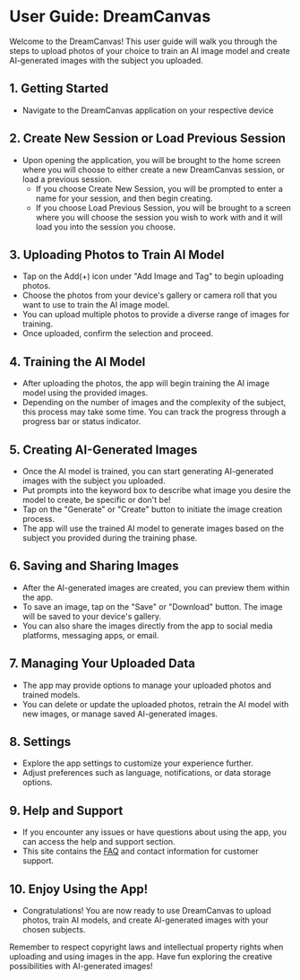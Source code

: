 # User Guide: DreamCanvas

Welcome to the DreamCanvas! This user guide will walk you through the steps to upload photos of your choice to train an AI image model and create AI-generated images with the subject you uploaded.

## 1. Getting Started

- Navigate to the DreamCanvas application on your respective device

## 2. Create New Session or Load Previous Session

- Upon opening the application, you will be brought to the home screen where you will choose to either create a new DreamCanvas session, or load a previous session.
  - If you choose Create New Session, you will be prompted to enter a name for your session, and then begin creating.
  - If you choose Load Previous Session, you will be brought to a screen where you will choose the session you wish to work with and it will load you into the session you choose.

## 3. Uploading Photos to Train AI Model

- Tap on the Add(+) icon under "Add Image and Tag" to begin uploading photos.
- Choose the photos from your device's gallery or camera roll that you want to use to train the AI image model.
- You can upload multiple photos to provide a diverse range of images for training.
- Once uploaded, confirm the selection and proceed.

## 4. Training the AI Model

- After uploading the photos, the app will begin training the AI image model using the provided images.
- Depending on the number of images and the complexity of the subject, this process may take some time. You can track the progress through a progress bar or status indicator.

## 5. Creating AI-Generated Images

- Once the AI model is trained, you can start generating AI-generated images with the subject you uploaded.
- Put prompts into the keyword box to describe what image you desire the model to create, be specific or don't be!
- Tap on the "Generate" or "Create" button to initiate the image creation process.
- The app will use the trained AI model to generate images based on the subject you provided during the training phase.

## 6. Saving and Sharing Images

- After the AI-generated images are created, you can preview them within the app.
- To save an image, tap on the "Save" or "Download" button. The image will be saved to your device's gallery.
- You can also share the images directly from the app to social media platforms, messaging apps, or email.

## 7. Managing Your Uploaded Data

- The app may provide options to manage your uploaded photos and trained models.
- You can delete or update the uploaded photos, retrain the AI model with new images, or manage saved AI-generated images.

## 8. Settings

- Explore the app settings to customize your experience further.
- Adjust preferences such as language, notifications, or data storage options.

## 9. Help and Support

- If you encounter any issues or have questions about using the app, you can access the help and support section.
- This site contains the [FAQ](/Design%20Files/FAQ.md) and contact information for customer support.

## 10. Enjoy Using the App!

- Congratulations! You are now ready to use DreamCanvas to upload photos, train AI models, and create AI-generated images with your chosen subjects.

Remember to respect copyright laws and intellectual property rights when uploading and using images in the app. Have fun exploring the creative possibilities with AI-generated images!
